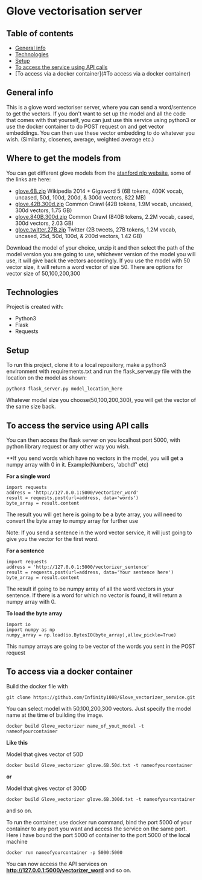 # Glove vectorisation server

## Table of contents
* [General info](#general-info)
* [Technologies](#technologies)
* [Setup](#setup)
* [To access the service using API calls](#to-access-the-service-using-api-calls)
* [To access via a docker container](#To access via a docker container)

## General info
This is a glove word vectoriser server, where you can send a word/sentence to get the vectors. If you don't want to set up the model and all the code that comes with that yourself, you can just use this service using python3 or use the docker container to do POST request on and get vector embeddings. You can then use these vector embedding to do whatever you wish. (Similarity, closenes, average, weighted average etc.)

## Where to get the models from
You can get different glove models from the [stanford nlp website](https://nlp.stanford.edu/projects/glove/), some of the links are here:
* [glove.6B.zip](https://nlp.stanford.edu/data/glove.6B.zip) Wikipedia 2014 + Gigaword 5 (6B tokens, 400K vocab, uncased, 50d, 100d, 200d, & 300d vectors, 822 MB)
* [glove.42B.300d.zip](https://nlp.stanford.edu/data/glove.42B.300d.zip) Common Crawl (42B tokens, 1.9M vocab, uncased, 300d vectors, 1.75 GB)
* [glove.840B.300d.zip](https://nlp.stanford.edu/data/glove.840B.300d.zip) Common Crawl (840B tokens, 2.2M vocab, cased, 300d vectors, 2.03 GB)
* [glove.twitter.27B.zip](https://nlp.stanford.edu/data/glove.twitter.27B.zip) Twitter (2B tweets, 27B tokens, 1.2M vocab, uncased, 25d, 50d, 100d, & 200d vectors, 1.42 GB)

Download the model of your choice, unzip it and then select the path of the model version you are going to use, 
whichever version of the model you will use, it will give back the vectors accordingly. If you use the model with 50 vector size, it will return a word vector of size 50. 
There are options for vector size of 50,100,200,300


## Technologies
Project is created with:
* Python3
* Flask
* Requests
	
## Setup
To run this project, clone it to a local repository, make a python3 environment with requirements.txt and run the flask_server.py file with the location on the model as shown:

```
python3 flask_server.py model_location_here
```
Whatever model size you choose(50,100,200,300), you will get the vector of the same size back.

## To access the service using API calls
You can then access the flask server on you localhost port 5000, with python library request or any other way you wish.

**If you send words which have no vectors in the model, you will get a numpy array with 0 in it.
Example(Numbers, 'abchdf' etc)

**For a single word**
```
import requests
address = 'http://127.0.0.1:5000/vectorizer_word'
result = requests.post(url=address, data='words')
byte_array = result.content
```
The result you will get here is going to be a byte array, you will need to convert the byte array to numpy array for further use

Note: If you send a sentence in the word vector service, it will just going to give you the vector for the first word.

**For a sentence**

```
import requests
address = 'http://127.0.0.1:5000/vectorizer_sentence'
result = requests.post(url=address, data='Your sentence here')
byte_array = result.content
```

The result if going to be numpy array of all the word vectors in your sentence.
If there is a word for which no vector is found, it will return a numpy array with 0.

**To load the byte array**
```
import io
import numpy as np
numpy_array = np.load(io.BytesIO(byte_array),allow_pickle=True)
```
This numpy arrays are going to be vector of the words you sent in the POST request

## To access via a docker container
Build the docker file with 
```
git clone https://github.com/Infinity1008/Glove_vectorizer_service.git
```

You can select model with 50,100,200,300 vectors. Just specify the model name at the time of building the image.
```
docker build Glove_vectorizer name_of_yout_model -t nameofyourcontainer
```
**Like this**

Model that gives vector of 50D

```
docker build Glove_vectorizer glove.6B.50d.txt -t nameofyourcontainer
```
**or**

Model that gives vector of 300D
```
docker build Glove_vectorizer glove.6B.300d.txt -t nameofyourcontainer
```
and so on.

To run the container, use docker run command, bind the port 5000 of your container to 
any port you want and access the service on the same port. Here i have bound the port 5000 of container
to the port 5000 of the local machine

```
docker run nameofyourcontainer -p 5000:5000
```
You can now access the API services on **http://127.0.0.1:5000/vectorizer_word** and so on.

